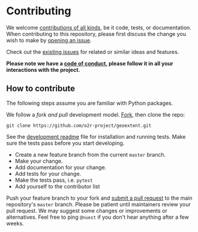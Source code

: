 # Contributing

We welcome [contributions of all kinds](https://opensource.guide/how-to-contribute/), be it code, tests, or documentation.
When contributing to this repository, please first discuss the change you wish to make by [opening an issue](https://github.com/o2r-project/geoextent/issues/new).

Check out the [existing issues](https://github.com/o2r-project/geoextent/issues/) for related or similar ideas and features.

**Please note we have a [code of conduct](CONDUCT.md), please follow it in all your interactions with the project.**

## How to contribute

The following steps assume you are familiar with Python packages.

We follow a _fork and pull_ development model. [Fork](https://help.github.com/en/articles/fork-a-repo), then clone the repo:

```
git clone https://github.com/o2r-project/geoextent.git
```

See the [development readme](https://o2r.info/geoextent/development.html) file for installation and running tests.
Make sure the tests pass before you start developing.

- Create a new feature branch from the current `master` branch.
- Make your change.
- Add documentation for your change.
- Add tests for your change.
- Make the tests pass, i.e. `pytest`
- Add yourself to the contributor list

Push your feature branch to your fork and [submit a pull request](https://help.github.com/en/articles/about-pull-requests) to the main repository's `master` branch.
Please be patient until maintainers review your pull request.
We may suggest some changes or improvements or alternatives.
Feel free to ping `@nuest` if you don't hear anything after a few weeks.
